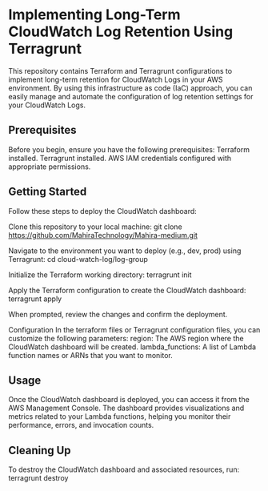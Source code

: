#                                        Implementing Long-Term CloudWatch Log Retention Using Terragrunt

This repository contains Terraform and Terragrunt configurations to implement long-term retention for CloudWatch Logs in your AWS environment. By using this infrastructure as code (IaC) approach, you can easily manage and automate the configuration of log retention settings for your CloudWatch Logs.


## Prerequisites
Before you begin, ensure you have the following prerequisites:
Terraform installed.
Terragrunt installed.
AWS IAM credentials configured with appropriate permissions.

## Getting Started
Follow these steps to deploy the CloudWatch dashboard:

Clone this repository to your local machine:
git clone https://github.com/MahiraTechnology/Mahira-medium.git

Navigate to the environment you want to deploy (e.g., dev, prod) using Terragrunt:
cd cloud-watch-log/log-group

Initialize the Terraform working directory:
terragrunt init

Apply the Terraform configuration to create the CloudWatch dashboard:
terragrunt apply

When prompted, review the changes and confirm the deployment.

Configuration
In the terraform files or Terragrunt configuration files, you can customize the following parameters:
region: The AWS region where the CloudWatch dashboard will be created.
lambda_functions: A list of Lambda function names or ARNs that you want to monitor.

## Usage
Once the CloudWatch dashboard is deployed, you can access it from the AWS Management Console. The dashboard provides visualizations and metrics related to your Lambda functions, helping you monitor their performance, errors, and invocation counts.

## Cleaning Up
To destroy the CloudWatch dashboard and associated resources, run:
terragrunt destroy
